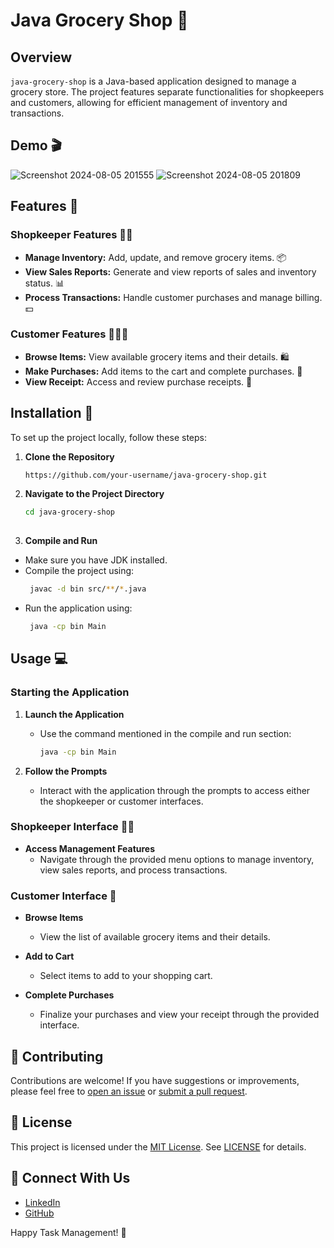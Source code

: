 # Java Grocery Shop 🛒

## Overview

`java-grocery-shop` is a Java-based application designed to manage a grocery store. The project features separate functionalities for shopkeepers and customers, allowing for efficient management of inventory and transactions.

## Demo 🎬
![Screenshot 2024-08-05 201555](https://github.com/user-attachments/assets/f58c8005-c285-4668-a78a-72e18961a4f9)
![Screenshot 2024-08-05 201809](https://github.com/user-attachments/assets/c2c49b5e-c22b-4027-a036-3981b56579c3)

## Features 🌟

### Shopkeeper Features 🧑‍💼
- **Manage Inventory:** Add, update, and remove grocery items. 📦
- **View Sales Reports:** Generate and view reports of sales and inventory status. 📊
- **Process Transactions:** Handle customer purchases and manage billing. 💵

### Customer Features 🧑‍🤝‍🧑
- **Browse Items:** View available grocery items and their details. 🛍️
- **Make Purchases:** Add items to the cart and complete purchases. 🛒
- **View Receipt:** Access and review purchase receipts. 🧾

## Installation 🚀

To set up the project locally, follow these steps:

1. **Clone the Repository**
   ```bash
   https://github.com/your-username/java-grocery-shop.git
   
2. **Navigate to the Project Directory**
    ```bash
    cd java-grocery-shop
  
3. **Compile and Run**

  - Make sure you have JDK installed.
  - Compile the project using:
    ```bash
     javac -d bin src/**/*.java
  - Run the application using:
    ```bash
     java -cp bin Main

## Usage 💻

### Starting the Application

1. **Launch the Application**
   - Use the command mentioned in the compile and run section:
     ```bash
     java -cp bin Main
     ```

2. **Follow the Prompts**
   - Interact with the application through the prompts to access either the shopkeeper or customer interfaces.

### Shopkeeper Interface 🧑‍💼

- **Access Management Features**
  - Navigate through the provided menu options to manage inventory, view sales reports, and process transactions.

### Customer Interface 🛒

- **Browse Items**
  - View the list of available grocery items and their details.

- **Add to Cart**
  - Select items to add to your shopping cart.

- **Complete Purchases**
  - Finalize your purchases and view your receipt through the provided interface.
## 🤝 Contributing

Contributions are welcome! If you have suggestions or improvements, please feel free to [open an issue](https://github.com/yourusername/yourrepository/issues) or [submit a pull request](https://github.com/yourusername/yourrepository/pulls).

## 📝 License

This project is licensed under the [MIT License](https://opensource.org/licenses/MIT). See [LICENSE](LICENSE) for details.

## 🌟 Connect With Us

- [LinkedIn](https://www.linkedin.com/in/jagrati-mehta-4b87b7213/)
- [GitHub](https://github.com/jagratimehta410)

Happy Task Management! 🚀

